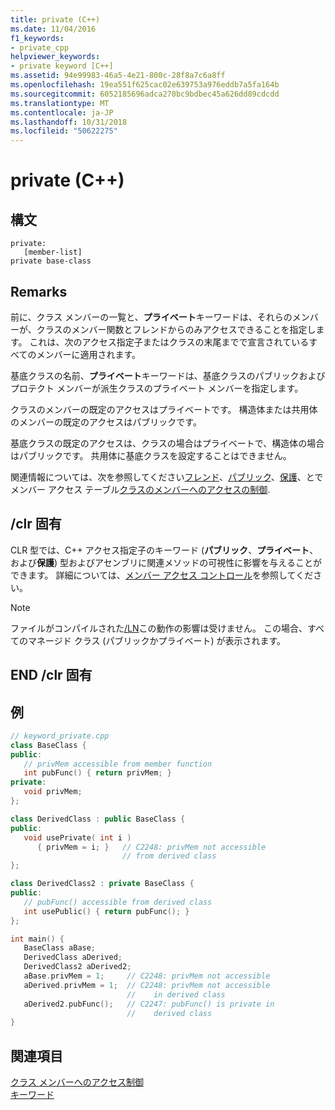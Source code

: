 ```yaml
---
title: private (C++)
ms.date: 11/04/2016
f1_keywords:
- private_cpp
helpviewer_keywords:
- private keyword [C++]
ms.assetid: 94e99983-46a5-4e21-800c-28f8a7c6a8ff
ms.openlocfilehash: 19ea551f625cac02e639753a976eddb7a5fa164b
ms.sourcegitcommit: 6052185696adca270bc9bdbec45a626dd89cdcdd
ms.translationtype: MT
ms.contentlocale: ja-JP
ms.lasthandoff: 10/31/2018
ms.locfileid: "50622275"
---
```

# <a name="private-c"></a>private (C++)

## <a name="syntax"></a>構文

```
private:
   [member-list]
private base-class
```

## <a name="remarks"></a>Remarks

前に、クラス メンバーの一覧と、**プライベート**キーワードは、それらのメンバーが、クラスのメンバー関数とフレンドからのみアクセスできることを指定します。 これは、次のアクセス指定子またはクラスの末尾までで宣言されているすべてのメンバーに適用されます。

基底クラスの名前、**プライベート**キーワードは、基底クラスのパブリックおよびプロテクト メンバーが派生クラスのプライベート メンバーを指定します。

クラスのメンバーの既定のアクセスはプライベートです。 構造体または共用体のメンバーの既定のアクセスはパブリックです。

基底クラスの既定のアクセスは、クラスの場合はプライベートで、構造体の場合はパブリックです。 共用体に基底クラスを設定することはできません。

関連情報については、次を参照してください[フレンド](../cpp/friend-cpp.md)、[パブリック](../cpp/public-cpp.md)、[保護](../cpp/protected-cpp.md)、とでメンバー アクセス テーブル[クラスのメンバーへのアクセスの制御](member-access-control-cpp.md).

## <a name="clr-specific"></a>/clr 固有

CLR 型では、C++ アクセス指定子のキーワード (**パブリック**、**プライベート**、および**保護**) 型およびアセンブリに関連メソッドの可視性に影響を与えることができます。 詳細については、[メンバー アクセス コントロール](member-access-control-cpp.md)を参照してください。

> [!NOTE]
>  ファイルがコンパイルされた[/LN](../build/reference/ln-create-msil-module.md)この動作の影響は受けません。 この場合、すべてのマネージド クラス (パブリックかプライベート) が表示されます。

## <a name="end-clr-specific"></a>END /clr 固有

## <a name="example"></a>例

```cpp
// keyword_private.cpp
class BaseClass {
public:
   // privMem accessible from member function
   int pubFunc() { return privMem; }
private:
   void privMem;
};

class DerivedClass : public BaseClass {
public:
   void usePrivate( int i )
      { privMem = i; }   // C2248: privMem not accessible
                         // from derived class
};

class DerivedClass2 : private BaseClass {
public:
   // pubFunc() accessible from derived class
   int usePublic() { return pubFunc(); }
};

int main() {
   BaseClass aBase;
   DerivedClass aDerived;
   DerivedClass2 aDerived2;
   aBase.privMem = 1;     // C2248: privMem not accessible
   aDerived.privMem = 1;  // C2248: privMem not accessible
                          //    in derived class
   aDerived2.pubFunc();   // C2247: pubFunc() is private in
                          //    derived class
}
```

## <a name="see-also"></a>関連項目

[クラス メンバーへのアクセス制御](member-access-control-cpp.md)<br/>
[キーワード](../cpp/keywords-cpp.md)